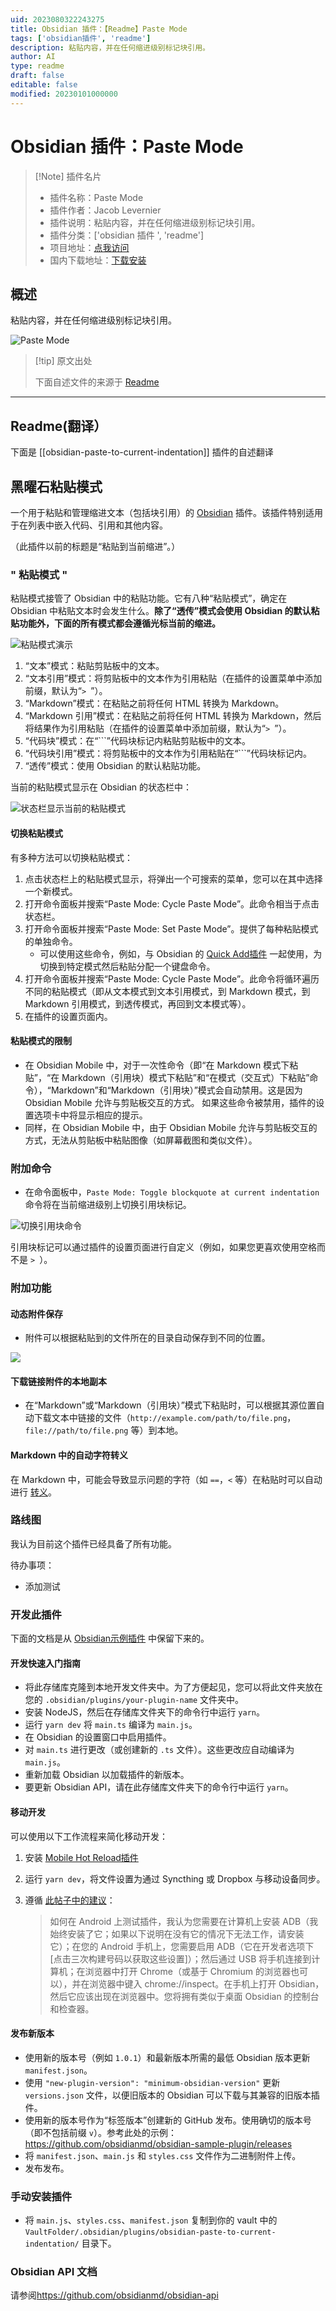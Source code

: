 ```yaml
---
uid: 2023080322243275
title: Obsidian 插件：【Readme】Paste Mode
tags: ['obsidian插件', 'readme']
description: 粘贴内容，并在任何缩进级别标记块引用。
author: AI
type: readme
draft: false
editable: false
modified: 20230101000000
---
```


# Obsidian 插件：Paste Mode

> [!Note] 插件名片
> - 插件名称：Paste Mode
> - 插件作者：Jacob Levernier
> - 插件说明：粘贴内容，并在任何缩进级别标记块引用。
> - 插件分类：['obsidian 插件 ', 'readme']
> - 项目地址：[点我访问](https://github.com/jglev/obsidian-paste-mode)
> - 国内下载地址：[下载安装](https://pkmer.cn/products/plugin/pluginMarket/?obsidian-paste-to-current-indentation)

## 概述

粘贴内容，并在任何缩进级别标记块引用。

![Paste Mode](https://cdn.pkmer.cn/covers/obsidian-paste-to-current-indentation.gif!pkmer)

> [!tip] 原文出处
>
>下面自述文件的来源于 [Readme](https://ghproxy.net/https://raw.githubusercontent.com/jglev/obsidian-paste-mode/main/README.md)
>

---

## Readme(翻译）

下面是 [[obsidian-paste-to-current-indentation]] 插件的自述翻译

## 黑曜石粘贴模式

一个用于粘贴和管理缩进文本（包括块引用）的 [Obsidian](https://obsidian.md/) 插件。该插件特别适用于在列表中嵌入代码、引用和其他内容。

（此插件以前的标题是“粘贴到当前缩进”。）

### " 粘贴模式 "

粘贴模式接管了 Obsidian 中的粘贴功能。它有八种“粘贴模式”，确定在 Obsidian 中粘贴文本时会发生什么。**除了“透传”模式会使用 Obsidian 的默认粘贴功能外，下面的所有模式都会遵循光标当前的缩进。**

![粘贴模式演示](img/all-paste-modes.gif)

1. “文本”模式：粘贴剪贴板中的文本。
2. “文本引用”模式：将剪贴板中的文本作为引用粘贴（在插件的设置菜单中添加前缀，默认为“`> `”）。
3. “Markdown”模式：在粘贴之前将任何 HTML 转换为 Markdown。
4. “Markdown 引用”模式：在粘贴之前将任何 HTML 转换为 Markdown，然后将结果作为引用粘贴（在插件的设置菜单中添加前缀，默认为“`> `”）。
5. “代码块”模式：在“\`\`\`”代码块标记内粘贴剪贴板中的文本。
6. “代码块引用”模式：将剪贴板中的文本作为引用粘贴在“\`\`\`”代码块标记内。
7. “透传”模式：使用 Obsidian 的默认粘贴功能。

当前的粘贴模式显示在 Obsidian 的状态栏中：

![状态栏显示当前的粘贴模式](img/status-bar.png)

#### 切换粘贴模式

有多种方法可以切换粘贴模式：

1. 点击状态栏上的粘贴模式显示，将弹出一个可搜索的菜单，您可以在其中选择一个新模式。
2. 打开命令面板并搜索“Paste Mode: Cycle Paste Mode”。此命令相当于点击状态栏。
3. 打开命令面板并搜索“Paste Mode: Set Paste Mode”。提供了每种粘贴模式的单独命令。
   - 可以使用这些命令，例如，与 Obsidian 的 [Quick Add插件](https://github.com/chhoumann/quickadd/blob/master/docs/Choices/MacroChoice.md) 一起使用，为切换到特定模式然后粘贴分配一个键盘命令。
4. 打开命令面板并搜索“Paste Mode: Cycle Paste Mode”。此命令将循环遍历不同的粘贴模式（即从文本模式到文本引用模式，到 Markdown 模式，到 Markdown 引用模式，到透传模式，再回到文本模式等）。
5. 在插件的设置页面内。

#### 粘贴模式的限制

- 在 Obsidian Mobile 中，对于一次性命令（即“在 Markdown 模式下粘贴”，“在 Markdown（引用块）模式下粘贴”和“在模式（交互式）下粘贴”命令），“Markdown”和“Markdown（引用块）”模式会自动禁用。这是因为 Obsidian Mobile 允许与剪贴板交互的方式。
   如果这些命令被禁用，插件的设置选项卡中将显示相应的提示。
- 同样，在 Obsidian Mobile 中，由于 Obsidian Mobile 允许与剪贴板交互的方式，无法从剪贴板中粘贴图像（如屏幕截图和类似文件）。

### 附加命令

- 在命令面板中，`Paste Mode: Toggle blockquote at current indentation` 命令将在当前缩进级别上切换引用块标记。

![切换引用块命令](img/toggle-blockquote.gif)

引用块标记可以通过插件的设置页面进行自定义（例如，如果您更喜欢使用空格而不是 `> `）。

### 附加功能

#### 动态附件保存

- 附件可以根据粘贴到的文件所在的目录自动保存到不同的位置。

![](img/attachment_location_overrides.png)

#### 下载链接附件的本地副本

- 在“Markdown”或“Markdown（引用块）”模式下粘贴时，可以根据其源位置自动下载文本中链接的文件（`http://example.com/path/to/file.png`，`file://path/to/file.png` 等）到本地。

#### Markdown 中的自动字符转义

在 Markdown 中，可能会导致显示问题的字符（如 `==`，`<` 等）在粘贴时可以自动进行 [转义](https://www.markdownguide.org/basic-syntax/#characters-you-can-escape)。

### 路线图

我认为目前这个插件已经具备了所有功能。

待办事项：

- 添加测试

### 开发此插件

下面的文档是从 [Obsidian示例插件](https://github.com/obsidianmd/obsidian-sample-plugin) 中保留下来的。

#### 开发快速入门指南

- 将此存储库克隆到本地开发文件夹中。为了方便起见，您可以将此文件夹放在您的 `.obsidian/plugins/your-plugin-name` 文件夹中。
- 安装 NodeJS，然后在存储库文件夹下的命令行中运行 `yarn`。
- 运行 `yarn dev` 将 `main.ts` 编译为 `main.js`。
- 在 Obsidian 的设置窗口中启用插件。
- 对 `main.ts` 进行更改（或创建新的 `.ts` 文件）。这些更改应自动编译为 `main.js`。
- 重新加载 Obsidian 以加载插件的新版本。
- 要更新 Obsidian API，请在此存储库文件夹下的命令行中运行 `yarn`。

#### 移动开发

可以使用以下工作流程来简化移动开发：

1. 安装 [Mobile Hot Reload插件](https://github.com/pjeby/hot-reload)
2. 运行 `yarn dev`，将文件设置为通过 Syncthing 或 Dropbox 与移动设备同步。
3. 遵循 [此帖子中的建议](https://forum.obsidian.md/t/debugging-obsidian-mobile-plugins/20913)：

    > 如何在 Android 上测试插件，我认为您需要在计算机上安装 ADB（我始终安装了它；如果以下说明在没有它的情况下无法工作，请安装它）；在您的 Android 手机上，您需要启用 ADB（它在开发者选项下 [点击三次构建号码以获取这些设置]）；然后通过 USB 将手机连接到计算机；在浏览器中打开 Chrome（或基于 Chromium 的浏览器也可以），并在浏览器中键入 chrome://inspect。在手机上打开 Obsidian，然后它应该出现在浏览器中。您将拥有类似于桌面 Obsidian 的控制台和检查器。

#### 发布新版本

- 使用新的版本号（例如 `1.0.1`）和最新版本所需的最低 Obsidian 版本更新 `manifest.json`。
- 使用 `"new-plugin-version": "minimum-obsidian-version"` 更新 `versions.json` 文件，以便旧版本的 Obsidian 可以下载与其兼容的旧版本插件。
- 使用新的版本号作为“标签版本”创建新的 GitHub 发布。使用确切的版本号（即不包括前缀 `v`）。参考此处的示例：<https://github.com/obsidianmd/obsidian-sample-plugin/releases>
- 将 `manifest.json`、`main.js` 和 `styles.css` 文件作为二进制附件上传。
- 发布发布。

### 手动安装插件

- 将 `main.js`、`styles.css`、`manifest.json` 复制到你的 vault 中的 `VaultFolder/.obsidian/plugins/obsidian-paste-to-current-indentation/` 目录下。

### Obsidian API 文档

请参阅<https://github.com/obsidianmd/obsidian-api>
